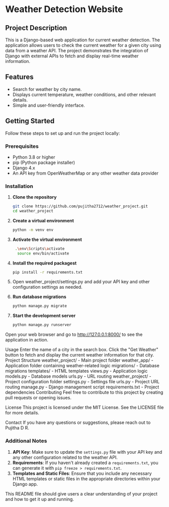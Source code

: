 # Weather Detection Website

## Project Description

This is a Django-based web application for current weather detection. The application allows users to check the current weather for a given city using data from a weather API. The project demonstrates the integration of Django with external APIs to fetch and display real-time weather information.

## Features

- Search for weather by city name.
- Displays current temperature, weather conditions, and other relevant details.
- Simple and user-friendly interface.

## Getting Started

Follow these steps to set up and run the project locally:

### Prerequisites

- Python 3.8 or higher
- pip (Python package installer)
- Django 4.x
- An API key from OpenWeatherMap or any other weather data provider

### Installation

1. **Clone the repository**

   ```bash
   git clone https://github.com/pujitha2712/weather_project.git
   cd weather_project
2. **Create a virtual environment**
    ```bash
    python -m venv env
3. **Activate the virtual environment**
   ```bash
    .\env\Scripts\activate
     source env/bin/activate

4. **Install the required packagest**
    ```bash
   pip install -r requirements.txt
5. Open weather_project/settings.py and add your API key and other configuration settings as needed.
6. **Run database migrations**
    ```bash
   python manage.py migrate
7. **Start the development server**
    ```bash
    python manage.py runserver


Open your web browser and go to http://127.0.0.1:8000/ to see the application in action.

Usage
Enter the name of a city in the search box.
Click the "Get Weather" button to fetch and display the current weather information for that city.
Project Structure
weather_project/ - Main project folder
weather_app/ - Application folder containing weather-related logic
migrations/ - Database migrations
templates/ - HTML templates
views.py - Application logic
models.py - Database models
urls.py - URL routing
weather_project/ - Project configuration folder
settings.py - Settings file
urls.py - Project URL routing
manage.py - Django management script
requirements.txt - Project dependencies
Contributing
Feel free to contribute to this project by creating pull requests or opening issues.

License
This project is licensed under the MIT License. See the LICENSE file for more details.

Contact
If you have any questions or suggestions, please reach out to Pujitha D R.

### Additional Notes

1. **API Key**: Make sure to update the `settings.py` file with your API key and any other configuration related to the weather API.
2. **Requirements**: If you haven't already created a `requirements.txt`, you can generate it with `pip freeze > requirements.txt`.
3. **Templates and Static Files**: Ensure that you include any necessary HTML templates or static files in the appropriate directories within your Django app.

This README file should give users a clear understanding of your project and how to get it up and running.


   

   
    
